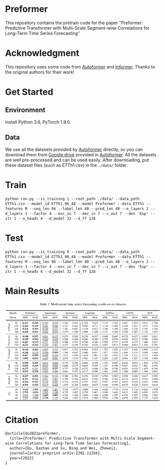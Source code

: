 # Preformer

This repository contains the pretrain code for the paper "Preformer: Predictive Transformer with Multi-Scale Segment-wise Correlations for Long-Term Time Series Forecasting”

# Acknowledgment

This repository uses some code from [Autoformer](https://github.com/thuml/Autoformer) and [Informer](https://github.com/zhouhaoyi/Informer2020). Thanks to the original authors for their work!

# Get Started
## Environment

Install Python 3.6, PyTorch 1.9.0.

## Data

We use all the datasets provided by [Autoformer](https://github.com/thuml/Autoformer) directly, so you can download them from [Google drive](https://drive.google.com/drive/folders/1ZOYpTUa82_jCcxIdTmyr0LXQfvaM9vIy) provided in [Autoformer](https://github.com/thuml/Autoformer). All the datasets are well pre-processed and can be used easily. After downloading, put these dataset files (such as ETTh1.csv) in the `./data/` folder.


# Train

```
python run.py --is_training 1 --root_path ./data/ --data_path ETTh1.csv --model_id ETTh1_96_48 --model Preformer --data ETTh1 --features M --seq_len 96 --label_len 48 --pred_len 48 --e_layers 2 --d_layers 1 --factor 4 --enc_in 7 --dec_in 7 --c_out 7 --des 'Exp' --itr 1 --n_heads 4 --d_model 32 --d_ff 128
```

# Test

```
python run.py --is_training 0 --root_path ./data/ --data_path ETTh1.csv --model_id ETTh1_96_48 --model Preformer --data ETTh1 --features M --seq_len 96 --label_len 48 --pred_len 48 --e_layers 2 --d_layers 1 --factor 4 --enc_in 7 --dec_in 7 --c_out 7 --des 'Exp' --itr 1 --n_heads 4 --d_model 32 --d_ff 128
```

# Main Results

![Main Results](figs/result.png "optional title")

# Citation

```
@article{du2022preformer,
  title={Preformer: Predictive Transformer with Multi-Scale Segment-wise Correlations for Long-Term Time Series Forecasting},
  author={Du, Dazhao and Su, Bing and Wei, Zhewei},
  journal={arXiv preprint arXiv:2202.11356},
  year={2022}
}
```



